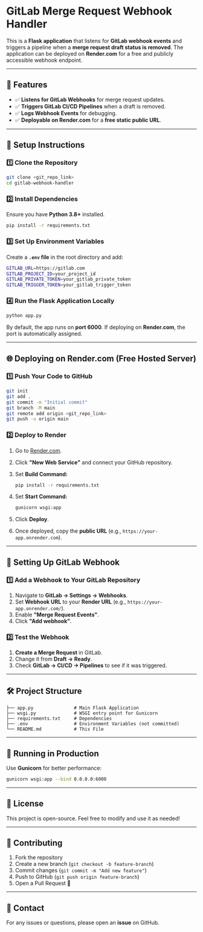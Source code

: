 # GitLab Merge Request Webhook Handler

This is a **Flask application** that listens for **GitLab webhook events** and triggers a pipeline when a **merge request draft status is removed**. The application can be deployed on **Render.com** for a free and publicly accessible webhook endpoint.

---

## 🚀 Features

- ✅ **Listens for GitLab Webhooks** for merge request updates.
- ✅ **Triggers GitLab CI/CD Pipelines** when a draft is removed.
- ✅ **Logs Webhook Events** for debugging.
- ✅ **Deployable on Render.com** for a **free static public URL**.

---

## 📌 Setup Instructions

### **1️⃣ Clone the Repository**

```sh
git clone <git_repo_link>
cd gitlab-webhook-handler
```

### **2️⃣ Install Dependencies**

Ensure you have **Python 3.8+** installed.

```sh
pip install -r requirements.txt
```

### **3️⃣ Set Up Environment Variables**

Create a **`.env` file** in the root directory and add:

```sh
GITLAB_URL=https://gitlab.com
GITLAB_PROJECT_ID=your_project_id
GITLAB_PRIVATE_TOKEN=your_gitlab_private_token
GITLAB_TRIGGER_TOKEN=your_gitlab_trigger_token
```

### **4️⃣ Run the Flask Application Locally**

```sh
python app.py
```

By default, the app runs on **port 6000**. If deploying on **Render.com**, the port is automatically assigned.

---

## 🌐 Deploying on Render.com (Free Hosted Server)

### **1️⃣ Push Your Code to GitHub**

```sh
git init
git add .
git commit -m "Initial commit"
git branch -M main
git remote add origin <git_repo_link>
git push -u origin main
```

### **2️⃣ Deploy to Render**

1. Go to [Render.com](https://render.com/).
2. Click **"New Web Service"** and connect your GitHub repository.
3. Set **Build Command:**

   ```sh
   pip install -r requirements.txt
   ```

4. Set **Start Command:**

   ```sh
   gunicorn wsgi:app
   ```

5. Click **Deploy**.
6. Once deployed, copy the **public URL** (e.g., `https://your-app.onrender.com`).

---

## 🔗 Setting Up GitLab Webhook

### **1️⃣ Add a Webhook to Your GitLab Repository**

1. Navigate to **GitLab → Settings → Webhooks**.
2. Set **Webhook URL** to your **Render URL** (e.g., `https://your-app.onrender.com/`).
3. Enable **"Merge Request Events"**.
4. Click **"Add webhook"**.

### **2️⃣ Test the Webhook**

1. **Create a Merge Request** in GitLab.
2. Change it from **Draft → Ready**.
3. Check **GitLab → CI/CD → Pipelines** to see if it was triggered.

---

## 🛠 Project Structure

```text
├── app.py               # Main Flask Application
├── wsgi.py              # WSGI entry point for Gunicorn
├── requirements.txt     # Dependencies
├── .env                 # Environment Variables (not committed)
└── README.md            # This File
```

---

## 🎯 Running in Production

Use **Gunicorn** for better performance:

```sh
gunicorn wsgi:app --bind 0.0.0.0:6000
```

---

## 📝 License

This project is open-source. Feel free to modify and use it as needed!

---

## 🤝 Contributing

1. Fork the repository
2. Create a new branch (`git checkout -b feature-branch`)
3. Commit changes (`git commit -m "Add new feature"`)
4. Push to GitHub (`git push origin feature-branch`)
5. Open a Pull Request 🚀

---

## 📧 Contact

For any issues or questions, please open an **issue** on GitHub.
